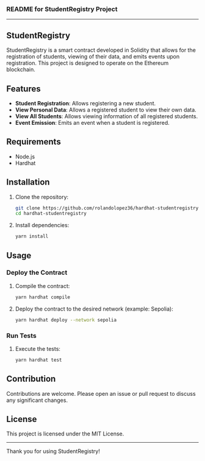 ### README for StudentRegistry Project

---

## StudentRegistry

StudentRegistry is a smart contract developed in Solidity that allows for the registration of students, viewing of their data, and emits events upon registration. This project is designed to operate on the Ethereum blockchain.

## Features

- **Student Registration**: Allows registering a new student.
- **View Personal Data**: Allows a registered student to view their own data.
- **View All Students**: Allows viewing information of all registered students.
- **Event Emission**: Emits an event when a student is registered.

## Requirements

- Node.js
- Hardhat

## Installation

1. Clone the repository:

   ```bash
   git clone https://github.com/rolandolopez36/hardhat-studentregistry.git
   cd hardhat-studentregistry
   ```

2. Install dependencies:

   ```bash
   yarn install
   ```

## Usage

### Deploy the Contract

1. Compile the contract:

   ```bash
   yarn hardhat compile
   ```

2. Deploy the contract to the desired network (example: Sepolia):

   ```bash
   yarn hardhat deploy --network sepolia
   ```

### Run Tests

1. Execute the tests:

   ```bash
   yarn hardhat test
   ```

## Contribution

Contributions are welcome. Please open an issue or pull request to discuss any significant changes.

## License

This project is licensed under the MIT License.

---

Thank you for using StudentRegistry!
